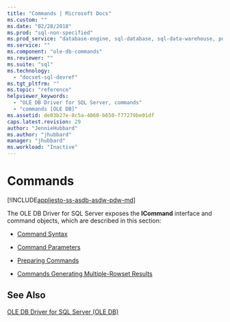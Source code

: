 ```yaml
---
title: "Commands | Microsoft Docs"
ms.custom: ""
ms.date: "02/28/2018"
ms.prod: "sql-non-specified"
ms.prod_service: "database-engine, sql-database, sql-data-warehouse, pdw"
ms.service: ""
ms.component: "ole-db-commands"
ms.reviewer: ""
ms.suite: "sql"
ms.technology: 
  - "docset-sql-devref"
ms.tgt_pltfrm: ""
ms.topic: "reference"
helpviewer_keywords: 
  - "OLE DB Driver for SQL Server, commands"
  - "commands [OLE DB]"
ms.assetid: de03b27e-8c5a-4060-b650-f77279be01df
caps.latest.revision: 29
author: "JennieHubbard"
ms.author: "jhubbard"
manager: "jhubbard"
ms.workload: "Inactive"
---
```

# Commands
[!INCLUDE[appliesto-ss-asdb-asdw-pdw-md](../../../includes/appliesto-ss-asdb-asdw-pdw-md.md)]

  The OLE DB Driver for SQL Server exposes the **ICommand** interface and command objects, which are described in this section:  
  
-   [Command Syntax](../../oledb/ole-db-commands/command-syntax.md)  
  
-   [Command Parameters](../../oledb/ole-db-commands/command-parameters.md)  
  
-   [Preparing Commands](../../oledb/ole-db-commands/preparing-commands.md)  
  
-   [Commands Generating Multiple-Rowset Results](../../oledb/ole-db-commands/commands-generating-multiple-rowset-results.md)  
  
## See Also  
 [OLE DB Driver for SQL Server &#40;OLE DB&#41;](../../oledb/ole-db/oledb-driver-for-sql-server-ole-db.md)  
  
  
